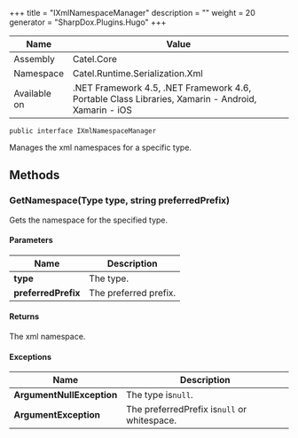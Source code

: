 

+++
title = "IXmlNamespaceManager" 
description = ""
weight = 20
generator = "SharpDox.Plugins.Hugo"
+++

Name|Value
---|---
Assembly|Catel.Core
Namespace|Catel.Runtime.Serialization.Xml
Available on|.NET Framework 4.5, .NET Framework 4.6, Portable Class Libraries, Xamarin - Android, Xamarin - iOS

```
public interface IXmlNamespaceManager
```

Manages the xml namespaces for a specific type.

## Methods

### GetNamespace(Type type, string preferredPrefix)

Gets the namespace for the specified type.

#### Parameters

Name|Description
---|---
**type**|The type.
**preferredPrefix**|The preferred prefix.

#### Returns

The xml namespace.

#### Exceptions

Name|Description
---|---
**ArgumentNullException**|The type is`null`.
**ArgumentException**|The preferredPrefix is`null` or whitespace.

